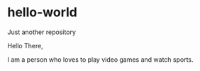 # hello-world
Just another repository

Hello There,

I am a person who loves to play video games and watch sports.
